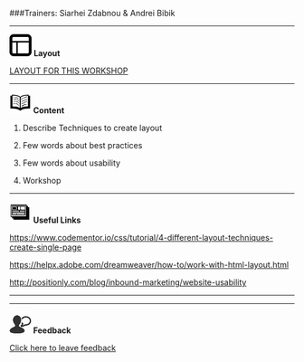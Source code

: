 ###Trainers: Siarhei Zdabnou & Andrei Bibik

***
![HTML](https://github.com/rolling-scopes/course-curriculum/blob/master/img/layout.png) **Layout**

[LAYOUT FOR THIS WORKSHOP]() 

***

![HTML](https://github.com/rolling-scopes/course-curriculum/blob/master/img/book.png)  **Content**

1. Describe Techniques to create layout

2. Few words about best practices

3. Few words about usability

4. Workshop

***

![HTML](https://github.com/rolling-scopes/course-curriculum/blob/master/img/slides.png)  **Useful Links**

https://www.codementor.io/css/tutorial/4-different-layout-techniques-create-single-page

https://helpx.adobe.com/dreamweaver/how-to/work-with-html-layout.html

http://positionly.com/blog/inbound-marketing/website-usability


***

***
![Feedback](https://github.com/rolling-scopes/course-curriculum/blob/master/img/feedback.png)
**Feedback**

[Click here to leave feedback](https://docs.google.com/forms/d/1F4NeS0oBq-CY805aqiPVp6CIrl4_nIYJ7Z_vUcMOFrQ/viewform)